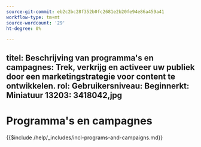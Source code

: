 ```yaml
---
source-git-commit: eb2c2bc28f352b0fc2681e2b20fe94e86a459a41
workflow-type: tm+mt
source-wordcount: '29'
ht-degree: 0%

---
```

titel: Beschrijving van programma&#39;s en campagnes: Trek, verkrijg en activeer uw publiek door een marketingstrategie voor content te ontwikkelen.
rol: Gebruikersniveau: Beginnerkt: Miniatuur 13203: 3418042,jpg
---

# Programma&#39;s en campagnes

{{$include /help/_includes/incl-programs-and-campaigns.md}}